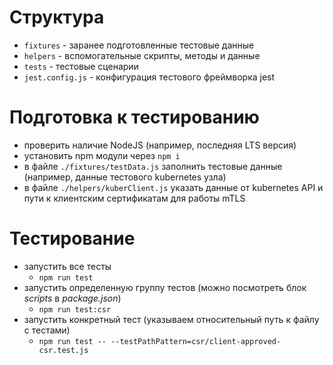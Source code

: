 # Структура

- `fixtures` - заранее подготовленные тестовые данные
- `helpers` - вспомогательные скрипты, методы и данные
- `tests` - тестовые сценарии
- `jest.config.js` - конфигурация тестового фреймворка jest

# Подготовка к тестированию

- проверить наличие NodeJS (например, последняя LTS версия)
- установить npm модули через `npm i` 
- в файле `./fixtures/testData.js` заполнить тестовые данные (например, данные тестового kubernetes узла)
- в файле `./helpers/kuberClient.js` указать данные от kubernetes API и пути к клиентским сертификатам для работы mTLS

# Тестирование

- запустить все тесты
  - `npm run test`
- запустить определенную группу тестов (можно посмотреть блок *scripts* в *package.json*)
  - `npm run test:csr`
- запустить конкретный тест (указываем относительный путь к файлу с тестами)
  - `npm run test -- --testPathPattern=csr/client-approved-csr.test.js`